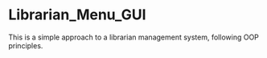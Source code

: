 # Librarian_Menu_GUI
 This is a simple approach to a librarian management system, following OOP principles.
